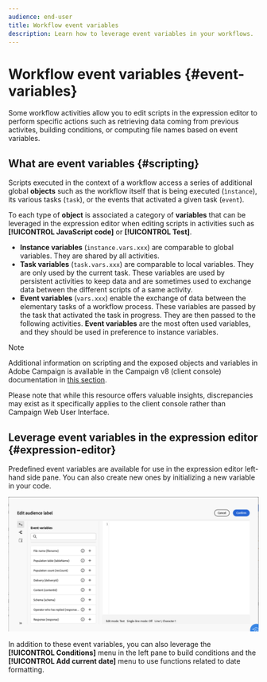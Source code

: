 ```yaml
---
audience: end-user
title: Workflow event variables
description: Learn how to leverage event variables in your workflows.
---
```

# Workflow event variables {#event-variables}

Some workflow activities allow you to edit scripts in the expression editor to perform specific actions such as retrieving data coming from previous activites, building conditions, or computing file names based on event variables.

## What are event variables {#scripting}

Scripts executed in the context of a workflow access a series of additional global **objects** such as the workflow itself that is being executed (`ìnstance`), its various tasks (`task`), or the events that activated a given task (`event`).

To each type of **object** is associated a category of **variables** that can be leveraged in the expression editor when editing scripts in activities such as **[!UICONTROL JavaScript code]** or **[!UICONTROL Test]**.

* **Instance variables** (`instance.vars.xxx`) are comparable to global variables. They are shared by all activities.
* **Task variables** (`task.vars.xxx`) are comparable to local variables. They are only used by the current task. These variables are used by persistent activities to keep data and are sometimes used to exchange data between the different scripts of a same activity.
* **Event variables** (`vars.xxx`) enable the exchange of data between the elementary tasks of a workflow process. These variables are passed by the task that activated the task in progress. They are then passed to the following activities. **Event variables** are the most often used variables, and they should be used in preference to instance variables. 

>[!NOTE]
>
>Additional information on scripting and the exposed objects and variables in Adobe Campaign is available in the Campaign v8 (client console) documentation in [this section](https://experienceleague.adobe.com/en/docs/campaign/automation/workflows/advanced-management/javascript-scripts-and-templates).
>
>Please note that while this resource offers valuable insights, discrepancies may exist as it specifically applies to the client console rather than Campaign Web User Interface.

## Leverage event variables in the expression editor {#expression-editor}

Predefined event variables are available for use in the expression editor left-hand side pane. You can also create new ones by initializing a new variable in your code.

![](assets/event-variables.png)

In addition to these event variables, you can also leverage the **[!UICONTROL Conditions]** menu in the left pane to build conditions and the **[!UICONTROL Add current date]** menu to use functions related to date formatting.
